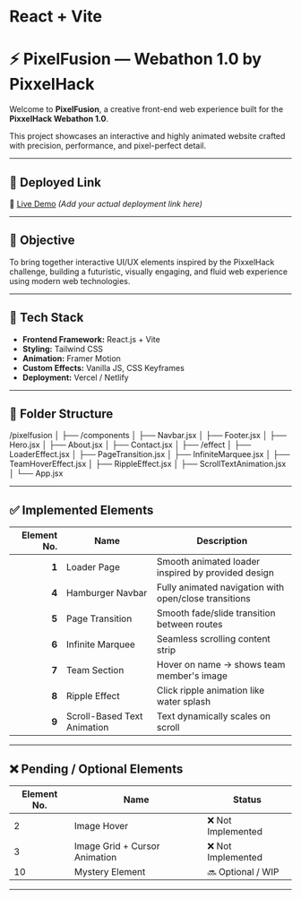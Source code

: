 # React + Vite

# ⚡️ PixelFusion — Webathon 1.0 by PixxelHack

Welcome to **PixelFusion**, a creative front-end web experience built for the **PixxelHack Webathon 1.0**.

This project showcases an interactive and highly animated website crafted with precision, performance, and pixel-perfect detail.

---

## 🚀 Deployed Link

🔗 [Live Demo](https://your-live-site-url.com) _(Add your actual deployment link here)_

---

## 🎯 Objective

To bring together interactive UI/UX elements inspired by the PixxelHack challenge, building a futuristic, visually engaging, and fluid web experience using modern web technologies.

---

## 🔧 Tech Stack

- **Frontend Framework:** React.js + Vite
- **Styling:** Tailwind CSS
- **Animation:** Framer Motion
- **Custom Effects:** Vanilla JS, CSS Keyframes
- **Deployment:** Vercel / Netlify

---

## 📁 Folder Structure

/pixelfusion
│
├── /components
│ ├── Navbar.jsx
│ ├── Footer.jsx
│ ├── Hero.jsx
│ ├── About.jsx
│ ├── Contact.jsx
│
├── /effect
│ ├── LoaderEffect.jsx
│ ├── PageTransition.jsx
│ ├── InfiniteMarquee.jsx
│ ├── TeamHoverEffect.jsx
│ ├── RippleEffect.jsx
│ ├── ScrollTextAnimation.jsx
│
└── App.jsx

---

## ✅ Implemented Elements

| Element No. | Name                        | Description                                           |
| ----------: | --------------------------- | ----------------------------------------------------- |
|       **1** | Loader Page                 | Smooth animated loader inspired by provided design    |
|       **4** | Hamburger Navbar            | Fully animated navigation with open/close transitions |
|       **5** | Page Transition             | Smooth fade/slide transition between routes           |
|       **6** | Infinite Marquee            | Seamless scrolling content strip                      |
|       **7** | Team Section                | Hover on name → shows team member's image             |
|       **8** | Ripple Effect               | Click ripple animation like water splash              |
|       **9** | Scroll-Based Text Animation | Text dynamically scales on scroll                     |

---

## ❌ Pending / Optional Elements

| Element No. | Name                          | Status             |
| ----------- | ----------------------------- | ------------------ |
| 2           | Image Hover                   | ❌ Not Implemented |
| 3           | Image Grid + Cursor Animation | ❌ Not Implemented |
| 10          | Mystery Element               | 🔜 Optional / WIP  |

---
